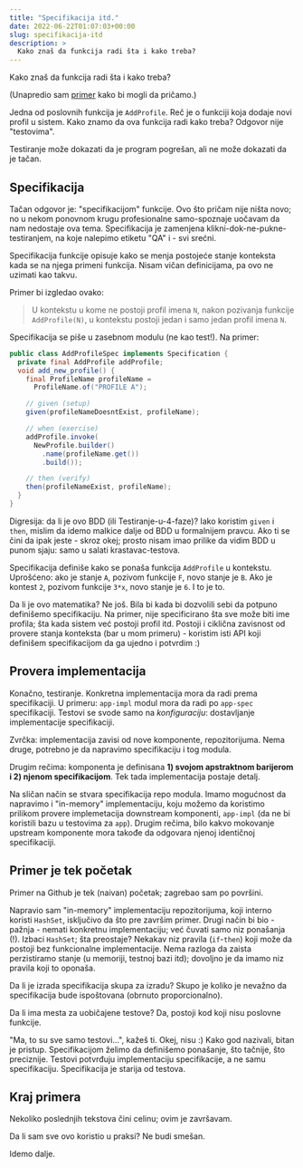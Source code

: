 ```yaml
---
title: "Specifikacija itd."
date: 2022-06-22T01:07:03+00:00
slug: specifikacija-itd
description: >
  Kako znaš da funkcija radi šta i kako treba?
---
```


Kako znaš da funkcija radi šta i kako treba?

(Unapredio sam [primer](https://github.com/igr/paywent) kako bi mogli da pričamo.)

Jedna od poslovnih funkcija je `AddProfile`. Reč je o funkciji koja dodaje novi profil u sistem. Kako znamo da ova funkcija radi kako treba? Odgovor nije "testovima".

Testiranje može dokazati da je program pogrešan, ali ne može dokazati da je tačan.

## Specifikacija

Tačan odgovor je: "specifikacijom" funkcije. Ovo što pričam nije ništa novo; no u nekom ponovnom krugu profesionalne samo-spoznaje uočavam da nam nedostaje ova tema. Specifikacija je zamenjena klikni-dok-ne-pukne-testiranjem, na koje nalepimo etiketu "QA" i - svi srećni.

Specifikacija funkcije opisuje kako se menja postojeće stanje konteksta kada se na njega primeni funkcija. Nisam vičan definicijama, pa ovo ne uzimati kao takvu.

Primer bi izgledao ovako:

> U kontekstu u kome ne postoji profil imena `N`, nakon pozivanja funkcije `AddProfile(N)`, u kontekstu postoji jedan i samo jedan profil imena `N`.

Specifikacija se piše u zasebnom modulu (ne kao test!). Na primer:

```java
public class AddProfileSpec implements Specification {
  private final AddProfile addProfile;
  void add_new_profile() {
    final ProfileName profileName =
      ProfileName.of("PROFILE A");

    // given (setup)
    given(profileNameDoesntExist, profileName);

    // when (exercise)
    addProfile.invoke(
      NewProfile.builder()
        .name(profileName.get())
        .build());

    // then (verify)
    then(profileNameExist, profileName);
  }
}
```

Digresija: da li je ovo BDD (ili Testiranje-u-4-faze)? Iako koristim `given` i `then`, mislim da idemo malkice dalje od BDD u formalnijem pravcu. Ako ti se čini da ipak jeste - skroz okej; prosto nisam imao prilike da vidim BDD u punom sjaju: samo u salati krastavac-testova.

Specifikacija definiše kako se ponaša funkcija `AddProfile` u kontekstu. Uprošćeno: ako je stanje `A`, pozivom funkcije `F`, novo stanje je `B`. Ako je kontest `2`, pozivom funkcije `3*x`, novo stanje je `6`. I to je to.

Da li je ovo matematika? Ne još. Bila bi kada bi dozvolili sebi da potpuno definišemo specifikaciju. Na primer, nije specificirano šta sve može biti ime profila; šta kada sistem već postoji profil itd. Postoji i ciklična zavisnost od provere stanja konteksta (bar u mom primeru) - koristim isti API koji definišem specifikacijom da ga ujedno i potvrdim :)

## Provera implementacija

Konačno, testiranje. Konkretna implementacija mora da radi prema specifikaciji. U primeru: `app-impl` modul mora da radi po `app-spec` specifikaciji. Testovi se svode samo na _konfiguraciju_: dostavljanje implementacije specifikaciji.

Zvrčka: implementacija zavisi od nove komponente, repozitorijuma. Nema druge, potrebno je da napravimo specifikaciju i tog modula.

Drugim rečima: komponenta je definisana **1) svojom apstraktnom barijerom i 2) njenom specifikacijom**. Tek tada implementacija postaje detalj.

Na sličan način se stvara specifikacija repo modula. Imamo mogućnost da napravimo i "in-memory" implementaciju, koju možemo da koristimo prilikom provere implemetacija downstream komponenti, `app-impl` (da ne bi koristili bazu u testovima za `app`). Drugim rečima, bilo kakvo mokovanje upstream komponente mora takođe da odgovara njenoj identičnoj specifikaciji.

## Primer je tek početak

Primer na Github je tek (naivan) početak; zagrebao sam po površini.

Napravio sam "in-memory" implementaciju repozitorijuma, koji interno koristi `HashSet`, isključivo da što pre završim primer. Drugi način bi bio - pažnja - nemati konkretnu implementaciju; već čuvati samo niz ponašanja (!). Izbaci `HashSet`; šta preostaje? Nekakav niz pravila (`if`-`then`) koji može da postoji bez funkcionalne implementacije. Nema razloga da zaista perzistiramo stanje (u memoriji, testnoj bazi itd); dovoljno je da imamo niz pravila koji to oponaša.

Da li je izrada specifikacija skupa za izradu? Skupo je koliko je nevažno da specifikacija bude ispoštovana (obrnuto proporcionalno).

Da li ima mesta za uobičajene testove? Da, postoji kod koji nisu poslovne funkcije.

"Ma, to su sve samo testovi...", kažeš ti. Okej, nisu :) Kako god nazivali, bitan je pristup. Specifikacijom želimo da definišemo ponašanje, što tačnije, što preciznije. Testovi potvrđuju implementaciju specifikacije, a ne samu specifikaciju. Specifikacija je starija od testova.

## Kraj primera

Nekoliko poslednjih tekstova čini celinu; ovim je završavam.

Da li sam sve ovo koristio u praksi? Ne budi smešan.

Idemo dalje.
